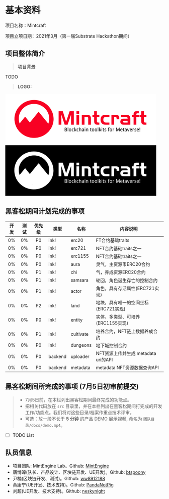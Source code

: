 # 基本资料

项目名称：Mintcraft

项目立项日期：2021年3月（第一届Substrate Hackathon期间）

## 项目整体简介

> **项目背景**

TODO

> **LOGO:**

![Logo Light][logo1]
![Logo Dark][logo2]

## 黑客松期间计划完成的事项

| 开发 | 测试 | 优先级 | 类型 | 名称 | 内容说明 |
| :----: | :----: | :---: | ---- | ------ | ------------ |
| 0% | 0% | P0 | ink! | erc20 | FT合约基础traits |
| 0% | 0% | P0 | ink! | erc721 | NFT合约基础traits之一 |
| 0% | 0% | P0 | ink! | erc1155 | NFT合约基础traits之一 |
| 0% | 0% | P0 | ink! | aura | 灵气，主资源币ERC20合约 |
| 0% | 0% | P1 | ink! | chi | 气，养成资源ERC20合约 |
| 0% | 0% | P1 | ink! | samsara | 轮回，角色诞生存亡的控制合约 |
| 0% | 0% | P1 | ink! | actor | 角色，具有存活属性(ERC721实现) |
| 0% | 0% | P2 | ink! | land | 地块，具有唯一的空间坐标(ERC721实现) |
| 0% | 0% | P0 | ink! | entity | 实体，多类型、可培养(ERC1155实现) |
| 0% | 0% | P1 | ink! | cultivate | 培养合约，NFT链上数据养成合约 |
| 0% | 0% | P0 | ink! | dungeons | 地下城控制合约 |
| 0% | 0% | P0 | backend | uploader | NFT资源上传并生成 metadata uri的API |
| 0% | 0% | P0 | backend | metadata | metadata NFT资源数据查询API |

## 黑客松期间所完成的事项 (7月5日初审前提交)

> - 7月5日前，在本栏列出黑客松期间最终完成的功能点。
> - 把相关代码放在 `src` 目录里，并在本栏列出在黑客松期间打完成的开发工作/功能点。我们将对这些目录/档案作重点技术评审。
> - 可选：放一段不长于 **5 分钟** 的产品 DEMO 展示视频, 命名为 `团队目录/docs/demo.mp4`。

- [ ] TODO List

## 队员信息

- 项目团队: MintEngine Lab。Github: [MintEngine](https://github.com/MintEngine)
- 唐博皞(队长、产品设计、区块链开发、UE开发)。Github: [btspoony](https://github.com/btspoony)
- 尹楠(区块链开发、测试)。Github: [ww8912188](https://github.com/ww8912188)
- 黄康宁(UE开发、技术支持)。Github: [PandaNotPig](https://github.com/PandaNotPig)
- 刘超(UE开发、技术支持)。Github: [neskynight](https://github.com/neskynight)

[logo1]: docs/assets/logo_en_small.png "logo_small"
[logo2]: docs/assets/logo_en_white_small.png "logo_dark"
